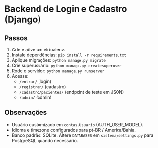 # Backend de Login e Cadastro (Django)

## Passos
1. Crie e ative um virtualenv.
2. Instale dependências: `pip install -r requirements.txt`
3. Aplique migrações: `python manage.py migrate`
4. Crie superusuário: `python manage.py createsuperuser`
5. Rode o servidor: `python manage.py runserver`
6. Acesse:
   - `/entrar/` (login)
   - `/registrar/` (cadastro)
   - `/cadastro/pacientes/` (endpoint de teste em JSON)
   - `/admin/` (admin)

## Observações
- Usuário customizado em `contas.Usuario` (AUTH_USER_MODEL).
- Idioma e timezone configurados para pt-BR / America/Bahia.
- Banco padrão: SQLite. Altere `DATABASES` em `sistema/settings.py` para PostgreSQL quando necessário.
